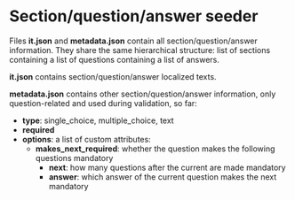 # Section/question/answer seeder

Files **it.json** and **metadata.json** contain all section/question/answer information.
They share the same hierarchical structure: list of sections containing a list of questions
containing a list of answers.

**it.json** contains section/question/answer localized texts.

**metadata.json** contains other section/question/answer information, only question-related
and used during validation, so far:

- **type**: single_choice, multiple_choice, text
- **required**
- **options**: a list of custom attributes:
  - **makes_next_required**: whether the question makes the following questions mandatory
    - **next**: how many questions after the current are made mandatory
    - **answer**: which answer of the current question makes the next mandatory
